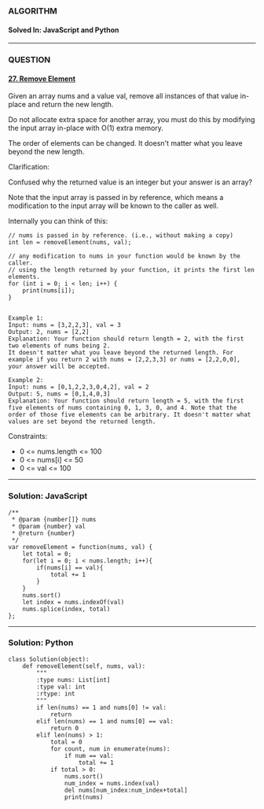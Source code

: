 ### ALGORITHM
#### Solved In: JavaScript and Python
-----
### QUESTION

#### [27. Remove Element](https://leetcode.com/problems/remove-element/)

Given an array nums and a value val, remove all instances of that value in-place and return the new length.

Do not allocate extra space for another array, you must do this by modifying the input array in-place with O(1) extra memory.

The order of elements can be changed. It doesn't matter what you leave beyond the new length.

Clarification:

Confused why the returned value is an integer but your answer is an array?

Note that the input array is passed in by reference, which means a modification to the input array will be known to the caller as well.

Internally you can think of this:

``` 
// nums is passed in by reference. (i.e., without making a copy)
int len = removeElement(nums, val);

// any modification to nums in your function would be known by the caller.
// using the length returned by your function, it prints the first len elements.
for (int i = 0; i < len; i++) {
    print(nums[i]);
}


Example 1:
Input: nums = [3,2,2,3], val = 3
Output: 2, nums = [2,2]
Explanation: Your function should return length = 2, with the first two elements of nums being 2.
It doesn't matter what you leave beyond the returned length. For example if you return 2 with nums = [2,2,3,3] or nums = [2,2,0,0], your answer will be accepted.

Example 2:
Input: nums = [0,1,2,2,3,0,4,2], val = 2
Output: 5, nums = [0,1,4,0,3]
Explanation: Your function should return length = 5, with the first five elements of nums containing 0, 1, 3, 0, and 4. Note that the order of those five elements can be arbitrary. It doesn't matter what values are set beyond the returned length.

```
Constraints:

* 0 <= nums.length <= 100
* 0 <= nums[i] <= 50
* 0 <= val <= 100

-----

### Solution: JavaScript

```
/**
 * @param {number[]} nums
 * @param {number} val
 * @return {number}
 */
var removeElement = function(nums, val) {
    let total = 0;
    for(let i = 0; i < nums.length; i++){
        if(nums[i] == val){
            total += 1
        }
    }
    nums.sort()
    let index = nums.indexOf(val)
    nums.splice(index, total)
};

```

-----

### Solution: Python

```
class Solution(object):
    def removeElement(self, nums, val):
        """
        :type nums: List[int]
        :type val: int
        :rtype: int
        """
        if len(nums) == 1 and nums[0] != val:
            return 
        elif len(nums) == 1 and nums[0] == val:
            return 0
        elif len(nums) > 1:
            total = 0
            for count, num in enumerate(nums):
                if num == val:
                    total += 1
            if total > 0:
                nums.sort()
                num_index = nums.index(val)
                del nums[num_index:num_index+total]
                print(nums)

```
